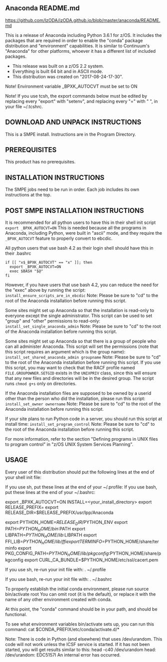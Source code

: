 ## Anaconda README.md
https://github.com/IzODA/izODA.github.io/blob/master/anaconda/README.md

This is a release of Anaconda including Python 3.6.1 for z/OS.
It includes the packages that are required in order to
enable the "conda" package distribution and "environment"
capabilities.  It is similar to Continuum's "Anaconda"
for other platforms, whoever it has a different list of
included packages.

* This release was built on a z/OS 2.2 system.
* Everything is built 64 bit and in ASCII mode.
* This distribution was created on "2017-08-24-17-30".

Note!  Environment variable _BPXK_AUTOCVT must be set to ON

Note!  If you use tcsh, the export commands below must be
       edited by replacing every "export" with "setenv",
       and replacing every "=" with " ", in your file ~/.tcshrc.

## DOWNLOAD AND UNPACK INSTRUCTIONS

This is a SMPE install.  Instructions are in the Program Directory.

## PREREQUISITES

This product has no prerequisites.

## INSTALLATION INSTRUCTIONS

The SMPE jobs need to be run in order.  Each job includes its own instructions at the top.

## POST SMPE INSTALLATION INSTRUCTIONS

It is recommended for all python users
to have this in their shell init script
```export _BPXK_AUTOCVT=ON```
This is needed because all the programs in Anaconda, including Python, were built in "ascii" mode, and they require the ```_BPXK_AUTOCVT``` feature to properly convert to ebcdic.

All python users that use bash 4.2 as their login shell
should have this in their .bashrc
```
if [[ "x$_BPXK_AUTOCVT" == "x" ]]; then
  export _BPXK_AUTOCVT=ON
  exec $BASH "$@"
fi
```
However, if you have users that use bash 4.2, you can reduce the need for the "exec" above by running the script:
```install_ensure_scripts_are_in_ebcdic```
Note: Please be sure to "cd" to the root of the Anaconda installation before running this script.

Some sites might set up Anaconda so that the installation is read-only to everyone except the single administrator.
This script can be used to set "group" and "other" permissions to read-only:
```install_set_single_anaconda_admin```
Note: Please be sure to "cd" to the root of the Anaconda installation before running this script.

Some sites might set up Anaconda so that there is a group of people who can all administer Anaconda.
This script will set the permissions (note that this script requires an argument which is the group name):
```install_set_shared_anaconda_admin groupname```
Note: Please be sure to "cd" to the root of the Anaconda installation before running this script.
If you use this script, you may want to check that the RACF profile named ```FILE.GROUPOWNER.SETGID``` exists in the ```UNIXPRIV``` class, since this will ensure that any new files and directories will be in the desired group.  The script runs ```chmod g+s``` only on directories.

If the Anaconda installation files are supposed to be owned by
a userid other than the person who did the installation, please run this script:
```install_set_owner ownername```
Note: Please be sure to "cd" to the root of the Anaconda installation before running this script.

If your site plans to run Python code in a server, you should run this script at install time:
```install_set_program_control```
Note: Please be sure to "cd" to the root of the Anaconda installation before running this script.

For more information, refer to the section "Defining programs in UNIX files to program control" in "z/OS UNIX System Services Planning".

## USAGE

Every user of this distribution should put the following lines at the 
end of your shell init file:

If you use sh, put these lines at the end of your ~/.profile:
If you use bash, put these lines at the end of your ~/.bashrc:

export _BPXK_AUTOCVT=ON
INSTALL=<your_install_directory>
export RELEASE_PREFIX=
export RELEASE_DIR=$RELEASE_PREFIX/usr/lpp/Anaconda

export PYTHON_HOME=$RELEASE_DIR/$PYTHON_ENV
export PATH=$PYTHON_HOME/bin:$PATH
export LIBPATH=$PYTHON_HOME/lib:$LIBPATH
export FFI_LIB=$PYTHON_HOME/lib/ffi
export TERMINFO=$PYTHON_HOME/share/terminfo
export PKG_CONFIG_PATH=$PYTHON_HOME/lib/pkgconfig:$PYTHON_HOME/share/pkgconfig
export CURL_CA_BUNDLE=$PYTHON_HOME/etc/ssl/cacert.pem

If you use sh, re-run your init file with:
. ~/.profile

If you use bash, re-run your init file with:
. ~/.bashrc

To properly establish the initial conda environment, please run
source bin/activate root
You can omit root (it is the default), or replace it with the name of any other environment created with conda.

At this point, the "conda" command should be in your path, and should be functional.

To see what environment variables bin/activate sets up,
you can run this command:
cat $CONDA_PREFIX/etc/conda/activate.d/*

Note: There is code in Python (and elsewhere) that uses /dev/urandom.
This code will not work unless the ICSF service is started.
If it has not been started, you will get results similar to this:
  head -c40 /dev/urandom
  head: /dev/urandom: EDC5157I An internal error has occurred.
  
  
